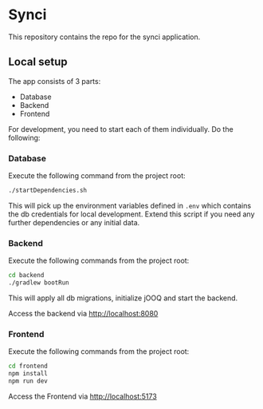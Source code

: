 # Synci

This repository contains the repo for the synci application.

## Local setup

The app consists of 3 parts:

+ Database
+ Backend
+ Frontend

For development, you need to start each of them individually. Do the following:

### Database

Execute the following command from the project root:

```bash
./startDependencies.sh
```

This will pick up the environment variables defined in `.env` which contains the db credentials for local development.
Extend this script if you need any further dependencies or any initial data.

### Backend

Execute the following commands from the project root:

```bash
cd backend
./gradlew bootRun
```
This will apply all db migrations, initialize jOOQ and start the backend.

Access the backend via [http://localhost:8080](http://localhost:8080)

### Frontend

Execute the following commands from the project root:

```bash
cd frontend 
npm install
npm run dev
```

Access the Frontend via [http://localhost:5173](http://localhost:5173)
